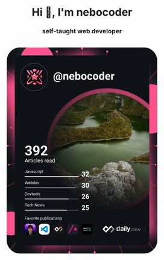 <div align="center">
  <h1>Hi 👋, I'm nebocoder</h1>
  <h3>self-taught web developer</h3>

  </br>

  <img src="https://github.com/nebocoder/nebocoder/blob/main/devcard.svg" width="400" alt="nebocoders's Dev Card"/>
</div>
